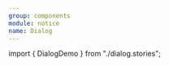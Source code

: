```yaml
---
group: components
module: notice
name: Dialog
---
```


import { DialogDemo } from "./dialog.stories";

<DialogDemo />

<Source path="src-components/notice/dialog.tsx" />
